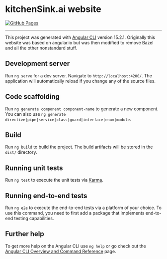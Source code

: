 kitchenSink.ai website
======================
[![GitHub Pages](https://github.com/kitchenSink-ai/www/actions/workflows/main.yml/badge.svg)](https://github.com/kitchenSink-ai/www/actions/workflows/main.yml)

---

This project was generated with [Angular CLI](https://github.com/angular/angular-cli) version 15.2.1. Originally this website was based on angular.io but was then modified to remove Bazel and all the other nonstandard stuff.

## Development server

Run `ng serve` for a dev server. Navigate to `http://localhost:4200/`. The application will automatically reload if you change any of the source files.

## Code scaffolding

Run `ng generate component component-name` to generate a new component. You can also use `ng generate directive|pipe|service|class|guard|interface|enum|module`.

## Build

Run `ng build` to build the project. The build artifacts will be stored in the `dist/` directory.

## Running unit tests

Run `ng test` to execute the unit tests via [Karma](https://karma-runner.github.io).

## Running end-to-end tests

Run `ng e2e` to execute the end-to-end tests via a platform of your choice. To use this command, you need to first add a package that implements end-to-end testing capabilities.

## Further help

To get more help on the Angular CLI use `ng help` or go check out the [Angular CLI Overview and Command Reference](https://angular.io/cli) page.
